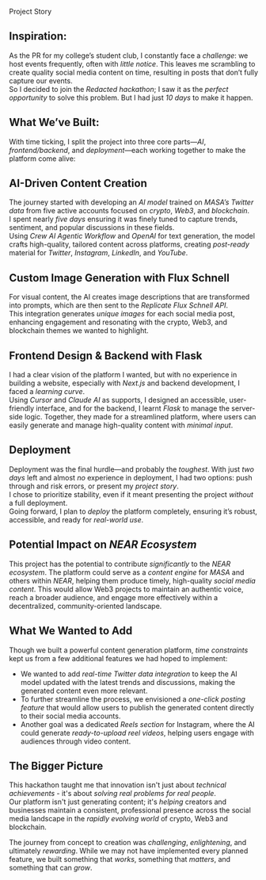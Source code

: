 Project Story

## Inspiration:
As the PR for my college’s student club, I constantly face a _challenge_: we host events frequently, often with _little notice_. This leaves me scrambling to create quality social media content on time, resulting in posts that don’t fully capture our events.  
So I decided to join the *Redacted hackathon*; I saw it as the _perfect opportunity_ to solve this problem. But I had just *10 days* to make it happen.


## What We’ve Built:

With time ticking, I split the project into three core parts—*AI*, *frontend/backend*, and *deployment*—each working together to make the platform come alive:

## AI-Driven Content Creation
The journey started with developing an *AI model* trained on *MASA’s Twitter data* from five active accounts focused on *crypto*, *Web3*, and *blockchain*.  
I spent nearly _five days_ ensuring it was finely tuned to capture trends, sentiment, and popular discussions in these fields.  
Using *Crew AI Agentic Workflow* and *OpenAI* for text generation, the model crafts high-quality, tailored content across platforms, creating _post-ready_ material for *Twitter*, *Instagram*, *LinkedIn*, and *YouTube*.

## Custom Image Generation with Flux Schnell
For visual content, the AI creates image descriptions that are transformed into prompts, which are then sent to the *Replicate Flux Schnell API*.  
This integration generates _unique images_ for each social media post, enhancing engagement and resonating with the crypto, Web3, and blockchain themes we wanted to highlight.

## Frontend Design & Backend with Flask
I had a clear vision of the platform I wanted, but with no experience in building a website, especially with *Next.js* and backend development, I faced a _learning curve_.  
Using *Cursor* and *Claude AI* as supports, I designed an accessible, user-friendly interface, and for the backend, I learnt *Flask* to manage the server-side logic. Together, they made for a streamlined platform, where users can easily generate and manage high-quality content with _minimal input_.

## Deployment
Deployment was the final hurdle—and probably the _toughest_. With just *two days* left and almost _no_ experience in deployment, I had two options: push through and risk errors, or present my *project story*.  
I chose to prioritize stability, even if it meant presenting the project _without_ a full deployment.  
Going forward, I plan to *deploy* the platform completely, ensuring it’s robust, accessible, and ready for _real-world use_.


## Potential Impact on *NEAR Ecosystem* 

This project has the potential to contribute _significantly_ to the *NEAR ecosystem*. The platform could serve as a _content engine_ for *MASA* and others within *NEAR*, helping them produce timely, high-quality _social media content_. This would allow Web3 projects to maintain an authentic voice, reach a broader audience, and engage more effectively within a decentralized, community-oriented landscape.


## What We Wanted to Add
Though we built a powerful content generation platform, _time constraints_ kept us from a few additional features we had hoped to implement:

- We wanted to add *real-time Twitter data integration* to keep the AI model updated with the latest trends and discussions, making the generated content even more relevant.
- To further streamline the process, we envisioned a *one-click posting feature* that would allow users to publish the generated content directly to their social media accounts.
- Another goal was a dedicated *Reels section* for Instagram, where the AI could generate _ready-to-upload reel videos_, helping users engage with audiences through video content.

## The Bigger Picture
This hackathon taught me that innovation isn't just about _technical achievements_ - it's about _solving real problems for real people_.  
Our platform isn't just generating content; it's *helping* creators and businesses maintain a consistent, professional presence across the social media landscape in the _rapidly evolving world_ of crypto, Web3 and blockchain.

The journey from concept to creation was _challenging_, _enlightening_, and ultimately *rewarding*. While we may not have implemented every planned feature, we built something that _works_, something that _matters_, and something that can *grow*.
